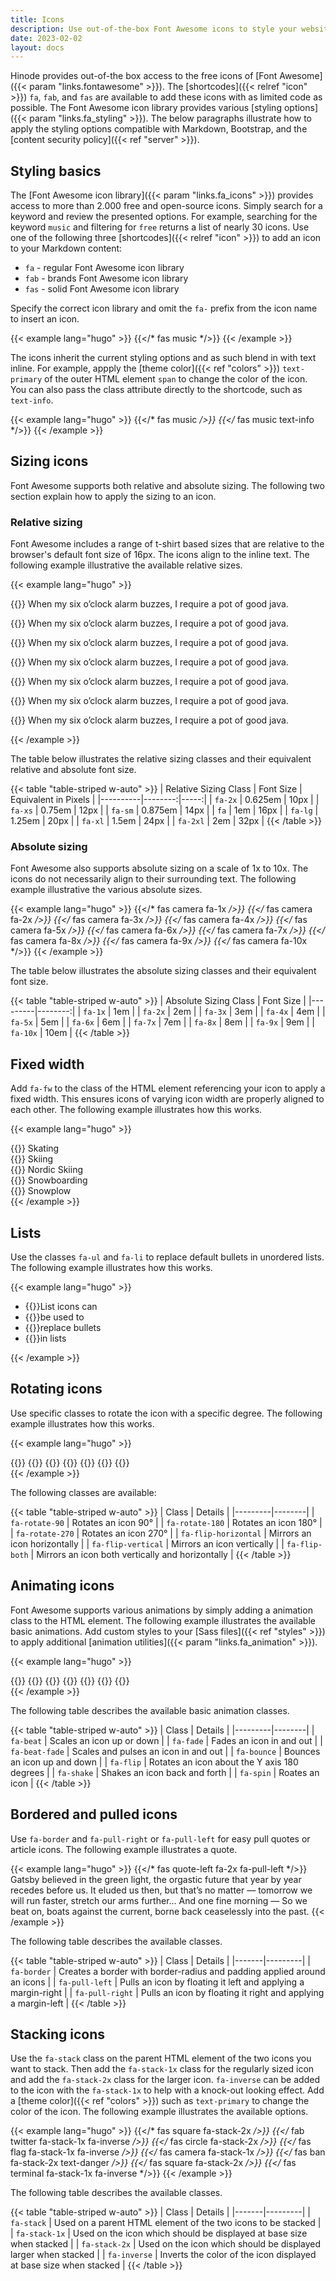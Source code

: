```yaml
---
title: Icons
description: Use out-of-the-box Font Awesome icons to style your website.
date: 2023-02-02
layout: docs
---
```


Hinode provides out-of-the box access to the free icons of [Font Awesome]({{< param "links.fontawesome" >}}). The [shortcodes]({{< relref "icon" >}}) `fa`, `fab`, and `fas` are available to add these icons with as limited code as possible. The Font Awesome icon library provides various [styling options]({{< param "links.fa_styling" >}}). The below paragraphs illustrate how to apply the styling options compatible with Markdown, Bootstrap, and the [content security policy]({{< ref "server" >}}).

## Styling basics

The [Font Awesome icon library]({{< param "links.fa_icons" >}}) provides access to more than 2.000 free and open-source icons. Simply search for a keyword and review the presented options. For example, searching for the keyword `music` and filtering for `free` returns a list of nearly 30 icons. Use one of the following three [shortcodes]({{< relref "icon" >}}) to add an icon to your Markdown content:

- `fa` - regular Font Awesome icon library
- `fab` - brands Font Awesome icon library
- `fas` - solid Font Awesome icon library

Specify the correct icon library and omit the `fa-` prefix from the icon name to insert an icon.

<!-- markdownlint-disable MD037 -->
{{< example lang="hugo" >}}
{{</* fas music */>}}
{{< /example >}}
<!-- markdownlint-enable MD037 -->

The icons inherit the current styling options and as such blend in with text inline. For example, appply the [theme color]({{< ref "colors" >}}) `text-primary` of the outer HTML element `span` to change the color of the icon. You can also pass the class attribute directly to the shortcode, such as `text-info`.

<!-- markdownlint-disable MD037 -->
{{< example lang="hugo" >}}
<span class="text-primary">
    {{</* fas music */>}}
</span>
{{</* fas music text-info */>}}
{{< /example >}}
<!-- markdownlint-enable MD037 -->

## Sizing icons

Font Awesome supports both relative and absolute sizing. The following two section explain how to apply the sizing to an icon.

### Relative sizing

Font Awesome includes a range of t-shirt based sizes that are relative to the browser's default font size of 16px. The icons align to the inline text. The following example illustrative the available relative sizes.

<!-- markdownlint-disable MD037 -->
{{< example lang="hugo" >}}
<p>{{</* fas coffee fa-2xs */>}} When my six o’clock alarm buzzes, I require a pot of good java.</p>
<p>{{</* fas coffee fa-xs */>}} When my six o’clock alarm buzzes, I require a pot of good java.</p>
<p>{{</* fas coffee fa-sm */>}} When my six o’clock alarm buzzes, I require a pot of good java.</p>
<p>{{</* fas coffee fa */>}} When my six o’clock alarm buzzes, I require a pot of good java.</p>
<p>{{</* fas coffee fa-lg */>}} When my six o’clock alarm buzzes, I require a pot of good java.</p>
<p>{{</* fas coffee fa-xl */>}} When my six o’clock alarm buzzes, I require a pot of good java.</p>
<p>{{</* fas coffee fa-2xl */>}} When my six o’clock alarm buzzes, I require a pot of good java.</p>
{{< /example >}}
<!-- markdownlint-enable MD037 -->

The table below illustrates the relative sizing classes and their equivalent relative and absolute font size.

{{< table "table-striped w-auto" >}}
| Relative Sizing Class | Font Size | Equivalent in Pixels |
|----------|--------:|-----:|
| `fa-2x`  | 0.625em | 10px |
| `fa-xs`  | 0.75em  | 12px |
| `fa-sm`  | 0.875em | 14px |
| `fa`     | 1em     | 16px |
| `fa-lg`  | 1.25em  | 20px |
| `fa-xl`  | 1.5em   | 24px |
| `fa-2xl` | 2em     | 32px |
{{< /table >}}

### Absolute sizing

Font Awesome also supports absolute sizing on a scale of 1x to 10x. The icons do not necessarily align to their surrounding text. The following example illustrative the various absolute sizes.

<!-- markdownlint-disable MD037 -->
{{< example lang="hugo" >}}
{{</* fas camera fa-1x */>}}
{{</* fas camera fa-2x */>}}
{{</* fas camera fa-3x */>}}
{{</* fas camera fa-4x */>}}
{{</* fas camera fa-5x */>}}
{{</* fas camera fa-6x */>}}
{{</* fas camera fa-7x */>}}
{{</* fas camera fa-8x */>}}
{{</* fas camera fa-9x */>}}
{{</* fas camera fa-10x */>}}
{{< /example >}}
<!-- markdownlint-enable MD037 -->

The table below illustrates the absolute sizing classes and their equivalent font size.

{{< table "table-striped w-auto" >}}
| Absolute Sizing Class | Font Size |
|---------|--------:|
| `fa-1x` | 1em |
| `fa-2x` | 2em |
| `fa-3x` | 3em |
| `fa-4x` | 4em |
| `fa-5x` | 5em |
| `fa-6x` | 6em |
| `fa-7x` | 7em |
| `fa-8x` | 8em |
| `fa-9x` | 9em |
| `fa-10x` | 10em |
{{< /table >}}

## Fixed width

Add `fa-fw` to the class of the HTML element referencing your icon to apply a fixed width. This ensures icons of varying icon width are properly aligned to each other. The following example illustrates how this works.

<!-- markdownlint-disable MD037 -->
{{< example lang="hugo" >}}
<div class="fa-3x">
    <div>{{</* fas skating fa-fw bg-info */>}} Skating</div>
    <div>{{</* fas skiing fa-fw bg-info */>}} Skiing</div>
    <div>{{</* fas skiing-nordic fa-fw bg-info */>}} Nordic Skiing</div>
    <div>{{</* fas snowboarding fa-fw bg-info */>}} Snowboarding</div>
    <div>{{</* fas snowplow fa-fw bg-info */>}} Snowplow</div>
</div>
{{< /example >}}
<!-- markdownlint-enable MD037 -->

## Lists

Use the classes `fa-ul` and `fa-li` to replace default bullets in unordered lists. The following example illustrates how this works.

<!-- markdownlint-disable MD037 -->
{{< example lang="hugo" >}}
<ul class="fa-ul">
    <li><span class="fa-li">{{</* fas circle-check */>}}</span>List icons can</li>
    <li><span class="fa-li">{{</* fas check-square */>}}</span>be used to</li>
    <li><span class="fa-li">{{</* fas spinner fa-pulse */>}}</span>replace bullets</li>
    <li><span class="fa-li">{{</* fa square */>}}</span>in lists</li>
</ul>
{{< /example >}}
<!-- markdownlint-enable MD037 -->

## Rotating icons

Use specific classes to rotate the icon with a specific degree. The following example illustrates how this works.

<!-- markdownlint-disable MD037 -->
{{< example lang="hugo" >}}
<div class="fa-3x">
    {{</* fas snowboarding */>}}
    {{</* fas snowboarding fa-rotate-90 */>}}
    {{</* fas snowboarding fa-rotate-180 */>}}
    {{</* fas snowboarding fa-rotate-270 */>}}
    {{</* fas snowboarding fa-flip-horizontal */>}}
    {{</* fas snowboarding fa-flip-vertical */>}}
    {{</* fas snowboarding fa-flip-both */>}}
</div>
{{< /example >}}
<!-- markdownlint-enable MD037 -->

The following classes are available:

{{< table "table-striped w-auto" >}}
| Class | Details |
|---------|--------|
| `fa-rotate-90` | Rotates an icon 90° |
| `fa-rotate-180` | Rotates an icon 180° |
| `fa-rotate-270` | Rotates an icon 270° |
| `fa-flip-horizontal` | Mirrors an icon horizontally |
| `fa-flip-vertical` | Mirrors an icon vertically |
| `fa-flip-both` | Mirrors an icon both vertically and horizontally |
{{< /table >}}

## Animating icons

Font Awesome supports various animations by simply adding a animation class to the HTML element. The following example illustrates the available basic animations. Add custom styles to your [Sass files]({{< ref "styles" >}}) to apply additional [animation utilities]({{< param "links.fa_animation" >}}).

<!-- markdownlint-disable MD037 -->
{{< example lang="hugo" >}}
<div class="fa-3x">
    {{</* fas heart fa-beat */>}}
    {{</* fas triangle-exclamation fa-fade */>}}
    {{</* fas circle-info fa-beat-fade */>}}
    {{</* fas basketball fa-bounce */>}}
    {{</* fas camera-rotate fa-flip */>}}
    {{</* fas bell fa-shake */>}}
    {{</* fas sync fa-spin */>}}
</div>
{{< /example >}}
<!-- markdownlint-enable MD037 -->

The following table describes the available basic animation classes.

{{< table "table-striped w-auto" >}}
| Class | Details |
|---------|--------|
| `fa-beat` | Scales an icon up or down |
| `fa-fade` | Fades an icon in and out |
| `fa-beat-fade` | Scales and pulses an icon in and out |
| `fa-bounce` | Bounces an icon up and down |
| `fa-flip` | Rotates an icon about the Y axis 180 degrees |
| `fa-shake` | Shakes an icon back and forth |
| `fa-spin` | Roates an icon |
{{< /table >}}

## Bordered and pulled icons

Use `fa-border` and `fa-pull-right` or `fa-pull-left` for easy pull quotes or article icons. The following example illustrates a quote.

<!-- markdownlint-disable MD037 -->
{{< example lang="hugo" >}}
{{</* fas quote-left fa-2x fa-pull-left */>}}
Gatsby believed in the green light, the orgastic future that year by year recedes before us.
It eluded us then, but that’s no matter — tomorrow we will run faster, stretch our arms further...
And one fine morning — So we beat on, boats against the current, borne back ceaselessly into the past.
{{< /example >}}
<!-- markdownlint-enable MD037 -->

The following table describes the available classes.

{{< table "table-striped w-auto" >}}
| Class | Details |
|-------|---------|
| `fa-border` | Creates a border with border-radius and padding applied around an icons |
| `fa-pull-left` | Pulls an icon by floating it left and applying a margin-right |
| `fa-pull-right` | Pulls an icon by floating it right and applying a margin-left |
{{< /table >}}

## Stacking icons

Use the `fa-stack` class on the parent HTML element of the two icons you want to stack. Then add the `fa-stack-1x` class for the regularly sized icon and add the `fa-stack-2x` class for the larger icon. `fa-inverse` can be added to the icon with the `fa-stack-1x` to help with a knock-out looking effect. Add a [theme color]({{< ref "colors" >}}) such as `text-primary` to change the color of the icon. The following example illustrates the available options.

<!-- markdownlint-disable MD037 -->
{{< example lang="hugo" >}}
<span class="fa-stack fa-2x">
    {{</* fas square fa-stack-2x */>}}
    {{</* fab twitter fa-stack-1x fa-inverse */>}}
</span>
<span class="fa-stack fa-2x">
    {{</* fas circle fa-stack-2x */>}}
    {{</* fas flag fa-stack-1x fa-inverse */>}}
</span>
<span class="fa-stack fa-2x">
    {{</* fas camera fa-stack-1x */>}}
    {{</* fas ban fa-stack-2x text-danger */>}}
</span>
<span class="fa-stack fa-4x">
    {{</* fas square fa-stack-2x */>}}
    {{</* fas terminal fa-stack-1x fa-inverse */>}}
</span>
{{< /example >}}
<!-- markdownlint-enable MD037 -->

The following table describes the available classes.

{{< table "table-striped w-auto" >}}
| Class | Details |
|-------|---------|
| `fa-stack`    | Used on a parent HTML element of the two icons to be stacked |
| `fa-stack-1x` | Used on the icon which should be displayed at base size when stacked |
| `fa-stack-2x` | Used on the icon which should be displayed larger when stacked |
| `fa-inverse`  | Inverts the color of the icon displayed at base size when stacked |
{{< /table >}}
